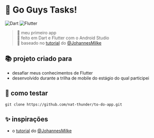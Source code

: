 # 🐝 Go Guys Tasks!
![Dart](https://img.shields.io/badge/dart-%230175C2.svg?style=for-the-badge&logo=dart&logoColor=white)
![Flutter](https://img.shields.io/badge/Flutter-%2302569B.svg?style=for-the-badge&logo=Flutter&logoColor=white)
> 🌼 meu primeiro app<br>
> 🌻 feito em Dart e Flutter com o Android Studio<br>
> 🌷 baseado no [tutorial](https://youtu.be/kN9Yfd4fu04) do [@JohannesMilke](https://github.com/JohannesMilke/todo_app_ui_example)

## 📚 projeto criado para
  - desafiar meus conhecimentos de Flutter
  - desenvolvido durante a trilha de mobile do estágio do qual participei

## 📑 como testar
  ```
  git clone https://github.com/nat-thunder/to-do-app.git
  ```
  
## ✨ inspirações
  - o [tutorial](https://youtu.be/kN9Yfd4fu04) do [@JohannesMilke](https://github.com/JohannesMilke/todo_app_ui_example)
